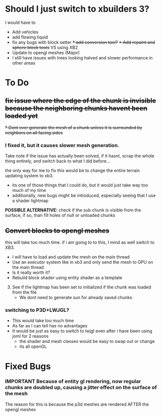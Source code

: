 # Should I just switch to xbuilders 3?
I would have to
* Add vehicles
* add flowing liquid
* fix any bugs with block setter
  ~~* add conversion tool?~~
  ~~* Add repaint and sphere block tools~~
  VS using XB2
* Update to opengl meshes (Major)
* I still have issues with trees looking halved and slower performance in other areas

# To Do
## ~~fix issue where the edge of the chunk is invisible because the neighboring chunks havent been loaded yet~~
~~* Dont ever generate the mesh of a chunk unless it is surrounded by neighbors on all facing sides~~

### I fixed it, but it causes slower mesh generation.
Take note if the issue has actually been solved, if it hasnt, scrap the whole thing entirely, and switch back to what I did before...

the only way for me to fix this would be to change the entire terrain updating system to xb3.
* its one of those things that I could do, but it would just take way too much of my time
* additionally, new bugs might be introduced, especially seeing that I use a shader lightmap

**POSSIBLE ALTERNATIVE:** check if the sub chunk is visible from the surface, if so, than fill holes of null or unloaded chunks
  

## ~~Convert blocks to opengl meshes~~
this will take too much time. if i am going to to this, I mind as well switch to XB3.
  
* I will have to load and update the mesh on the main thread
* Use an executor system like in xb3 and only send the mesh to GPU on the main thread
* Is it really worth it?
* Rebuild block shader using entity shader as a template


3. See if the lightmap has been set to initialized if the chunk was loaded from the file
   * We dont need to generate sun for already saved chunks

### switching to P3D+LWJGL?
* This would take too much time
* As far as I can tell has no advantages
* It would be just as easy to switch to lwjgl even after i have been using joml for 2 reasons
  * the shader and mesh classes would be easy to swap out or change
  * its all openGL

# Fixed Bugs
### IMPORTANT Because of entity gl rendering, now regular chunks are doubled up, causing a jitter effect on the surface of the mesh
The reason for this is because the p3d meshes are rendered AFTER the opengl meshes